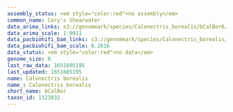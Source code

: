```yaml
---
assembly_status: <em style="color:red">no assembly</em>
common_name: Cory's Shearwater
data_arima_links: s3://genomeark/species/Calonectris_borealis/bCalBor6/genomic_data/arima/<br>
data_arima_scale: 1.9911
data_pacbiohifi_bam_links: s3://genomeark/species/Calonectris_borealis/bCalBor6/genomic_data/pacbio_hifi/<br>
data_pacbiohifi_bam_scale: 0.2616
data_status: <em style="color:red">no data</em>
genome_size: 0
last_raw_data: 1651605195
last_updated: 1651605195
name: Calonectris borealis
name_: Calonectris_borealis
short_name: bCalBor
taxon_id: 1323832
---
```

